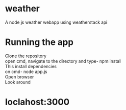 # weather
A node js  weather webapp using  weatherstack api
<h1>Running the app</h1>
Clone the repository
<br>
open cmd, navigate to the directory and type- npm install
<br>
This install dependencies
<br>
on cmd- node app.js
<br>
Open browser
<br>
Look around <h1>loclahost:3000</h1>

